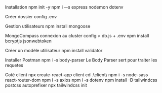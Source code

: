 Installation 
npm init -y
npm i --s express nodemon dotenv

Créer dossier config 
.env

Gestion utilisateurs
npm install mongoose

MongoCompass
connexion au cluster 
config > db.js + .env
npm install bcryptjs jsonwebtoken

Créer un modèle utilisateur
npm install validator




Installer Postman
npm i -s body-parser
Le Body Parser sert pour traiter les requetes


Coté  client
npx create-react-app client
cd .\client\ 
npm i -s node-sass react-router-dom 
npm i -s axios
npm i -s dotenv
npm install -D tailwindcss postcss autoprefixer
npx tailwindcss init
